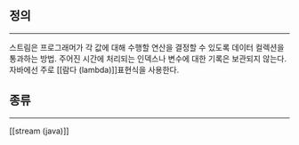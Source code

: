 ## 정의
---
스트림은 프로그래머가 각 값에 대해 수행할 연산을 결정할 수 있도록 데이터 컬렉션을 통과하는 방법.
주어진 시간에 처리되는 인덱스나 변수에 대한 기록은 보관되지 않는다.
자바에선 주로 [[람다 (lambda)]]표현식을 사용한다.
## 종류
---
[[stream (java)]]